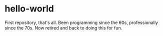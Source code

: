 # hello-world
First repository, that's all.
Been programming since the 60s, professionally since the 70s.
Now retired and back to doing this for fun.
